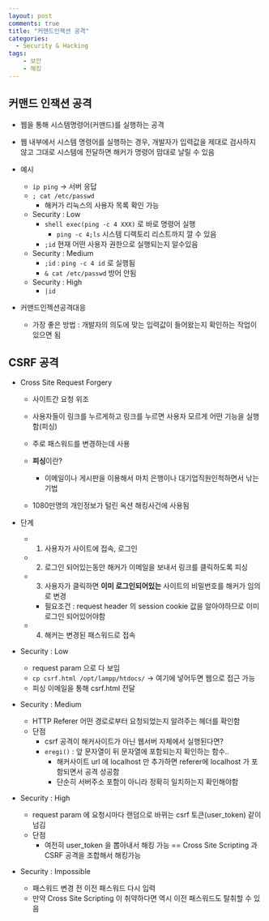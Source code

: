 ```yaml
---
layout: post
comments: true
title: "커맨드인잭션 공격"
categories:
  - Security & Hacking
tags:
    - 보안
    - 해킹
---
```


## 커맨드 인잭션 공격

- 웹을 통해 시스템명령어(커맨드)를 실행하는 공격
- 웹 내부에서 시스템 명령어를 실행하는 경우, 개발자가 입력값을 제대로 검사하지 않고 그대로 시스템에 전달하면 해커가 명령어 맘대로 날릴 수 있음


- 예시
    - `ip ping` -> 서버 응답
    - `; cat /etc/passwd`
        - 해커가 리눅스의 사용자 목록 확인 가능
    - Security : Low
      - `shell exec(ping -c 4 XXX)` 로 바로 명령어 실행
        - `ping -c 4;ls` 시스템 디렉토리 리스트까지 깔 수 있음
      - `;id` 현재 어떤 사용자 권한으로 실행되는지 알수있음
    - Security : Medium
      - `;id` : `ping -c 4 id` 로 실행됨
      - `& cat /etc/passwd` 방어 안됨
    - Security : High
      - `|id`

- 커맨드인젝션공격대응
  - 가장 좋은 방법 : 개발자의 의도에 맞는 입력값이 들어왔는지 확인하는 작업이 있으면 됨


## CSRF 공격

- Cross Site Request Forgery
  - 사이트간 요청 위조
  - 사용자들이 링크를 누르게하고 링크를 누르면 사용자 모르게 어떤 기능을 실행함(피싱)
  - 주로 패스워드를 변경하는데 사용
  - **피싱**이란?
    - 이메일이나 게시판을 이용해서 마치 은행이나 대기업직원인척하면서 낚는 기법

  - 1080만명의 개인정보가 털린 옥션 해킹사건에 사용됨

- 단계
  - 1. 사용자가 사이트에 접속, 로그인
  - 2. 로그인 되어있는동안 해커가 이메일을 보내서 링크를 클릭하도록 피싱
  - 3. 사용자가 클릭하면 **이미 로그인되어있는** 사이트의 비밀번호를 해커가 임의로 변경
    - 필요조건 : request header 의 session cookie 값을 알아야하므로 이미 로그인 되어있어야함
  - 4. 해커는 변경된 패스워드로 접속

- Security : Low
  - request param 으로 다 보임 
  - `cp csrf.html /opt/lampp/htdocs/` -> 여기에 넣어두면 웹으로 접근 가능
  - 피싱 이메일을 통해 csrf.html 전달

- Security : Medium
  - HTTP Referer 어떤 경로로부터 요청되었는지 알려주는 헤더를 확인함
  - 단점
    - csrf 공격이 해커사이트가 아닌 웹서버 자체에서 실행된다면?
    - `eregi()` : 앞 문자열이 뒤 문자열에 포함되는지 확인하는 함수..
      - 해커사이트 url 에 localhost 만 추가하면 referer에 localhost 가 포함되면서 공격 성공함
      - 단순히 서버주소 포함이 아니라 정확히 일치하는지 확인해야함

- Security : High
  - request param 에 요청시마다 랜덤으로 바뀌는 csrf 토큰(user_token) 같이 넘김
  - 단점
    - 여전히 user_token 을 뽑아내서 해킹 가능 == Cross Site Scripting 과 CSRF 공격을 조합해서 해킹가능

- Security : Impossible
  - 패스워드 변경 전 이전 패스워드 다시 입력
  - 만약 Cross Site Scripting 이 취약하다면 역시 이전 패스워드도 탈취할 수 있음